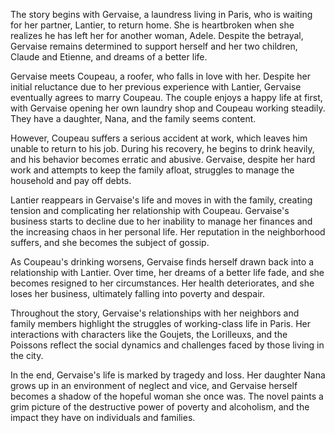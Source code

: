 The story begins with Gervaise, a laundress living in Paris, who is waiting for her partner, Lantier, to return home. She is heartbroken when she realizes he has left her for another woman, Adele. Despite the betrayal, Gervaise remains determined to support herself and her two children, Claude and Etienne, and dreams of a better life.

Gervaise meets Coupeau, a roofer, who falls in love with her. Despite her initial reluctance due to her previous experience with Lantier, Gervaise eventually agrees to marry Coupeau. The couple enjoys a happy life at first, with Gervaise opening her own laundry shop and Coupeau working steadily. They have a daughter, Nana, and the family seems content.

However, Coupeau suffers a serious accident at work, which leaves him unable to return to his job. During his recovery, he begins to drink heavily, and his behavior becomes erratic and abusive. Gervaise, despite her hard work and attempts to keep the family afloat, struggles to manage the household and pay off debts.

Lantier reappears in Gervaise's life and moves in with the family, creating tension and complicating her relationship with Coupeau. Gervaise's business starts to decline due to her inability to manage her finances and the increasing chaos in her personal life. Her reputation in the neighborhood suffers, and she becomes the subject of gossip.

As Coupeau's drinking worsens, Gervaise finds herself drawn back into a relationship with Lantier. Over time, her dreams of a better life fade, and she becomes resigned to her circumstances. Her health deteriorates, and she loses her business, ultimately falling into poverty and despair.

Throughout the story, Gervaise's relationships with her neighbors and family members highlight the struggles of working-class life in Paris. Her interactions with characters like the Goujets, the Lorilleuxs, and the Poissons reflect the social dynamics and challenges faced by those living in the city.

In the end, Gervaise's life is marked by tragedy and loss. Her daughter Nana grows up in an environment of neglect and vice, and Gervaise herself becomes a shadow of the hopeful woman she once was. The novel paints a grim picture of the destructive power of poverty and alcoholism, and the impact they have on individuals and families.